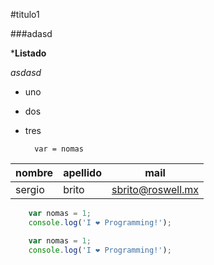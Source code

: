 #titulo1

###adasd

***Listado**  

*asdasd*

* uno
* dos
* tres

		var = nomas
		


nombre | apellido | mail
-------|----------|-----
sergio | brito | sbrito@roswell.mx


~~~javascript
	var nomas = 1;
	console.log('I ❤️ Programming!');	
~~~

```javascript
	var nomas = 1;
	console.log('I ❤️ Programming!');	
```

